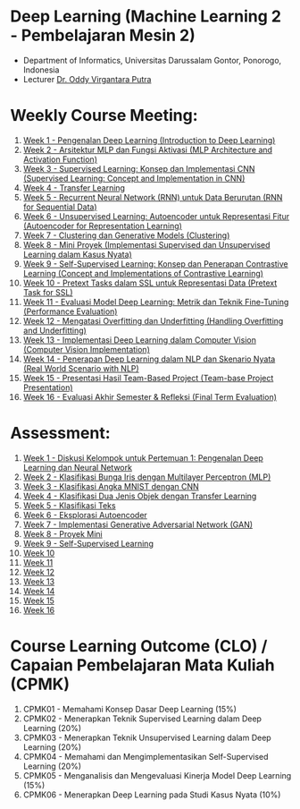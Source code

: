 # Deep Learning (Machine Learning 2 - Pembelajaran Mesin 2)
- Department of Informatics, Universitas Darussalam Gontor, Ponorogo, Indonesia
- Lecturer [Dr. Oddy Virgantara Putra](https://virgantara.github.io/)

# Weekly Course Meeting:

1. [Week 1 - Pengenalan Deep Learning (Introduction to Deep Learning)](courses/week01)
1. [Week 2 - Arsitektur MLP dan Fungsi Aktivasi (MLP Architecture and Activation Function)](courses/week02)
1. [Week 3 - Supervised Learning: Konsep dan Implementasi CNN (Supervised Learning: Concept and Implementation in CNN)](courses/week03)
1. [Week 4 - Transfer Learning](courses/week04)
1. [Week 5 - Recurrent Neural Network (RNN) untuk Data Berurutan (RNN for Sequential Data)](courses/week05)
1. [Week 6 - Unsupervised Learning: Autoencoder untuk Representasi Fitur (Autoencoder for Representation Learning)](courses/week06)
1. [Week 7 - Clustering dan Generative Models (Clustering)](courses/week07)
1. [Week 8 - Mini Proyek (Implementasi Supervised dan Unsupervised Learning dalam Kasus Nyata)](courses/week08)
1. [Week 9 - Self-Supervised Learning: Konsep dan Penerapan Contrastive Learning (Concept and Implementations of Contrastive Learning)](courses/week09)
1. [Week 10 - Pretext Tasks dalam SSL untuk Representasi Data (Pretext Task for SSL)](courses/week10)
1. [Week 11 - Evaluasi Model Deep Learning: Metrik dan Teknik Fine-Tuning (Performance Evaluation)](courses/week11)
1. [Week 12 - Mengatasi Overfitting dan Underfitting (Handling Overfitting and Underfitting)](courses/week12)
1. [Week 13 - Implementasi Deep Learning dalam Computer Vision (Computer Vision Implementation)](courses/week13)
1. [Week 14 - Penerapan Deep Learning dalam NLP dan Skenario Nyata (Real World Scenario with NLP)](courses/week14)
1. [Week 15 - Presentasi Hasil Team-Based Project (Team-base Project Presentation)](courses/week15)
1. [Week 16 - Evaluasi Akhir Semester & Refleksi (Final Term Evaluation)](courses/week16)

# Assessment:

1. [Week 1 - Diskusi Kelompok untuk Pertemuan 1: Pengenalan Deep Learning dan Neural Network](assessment/week01)
1. [Week 2 - Klasifikasi Bunga Iris dengan Multilayer Perceptron (MLP)](assessment/week02)
1. [Week 3 - Klasifikasi Angka MNIST dengan CNN](assessment/week03)
1. [Week 4 - Klasifikasi Dua Jenis Objek dengan Transfer Learning](assessment/week04)
1. [Week 5 - Klasifikasi Teks](assessment/week05)
1. [Week 6 - Eksplorasi Autoencoder](assessment/week06)
1. [Week 7 - Implementasi Generative Adversarial Network (GAN)](assessment/week07)
1. [Week 8 - Proyek Mini](assessment/week08)
1. [Week 9 - Self-Supervised Learning](assessment/week09)
1. [Week 10](assessment/week10)
1. [Week 11](assessment/week11)
1. [Week 12](assessment/week12)
1. [Week 13](assessment/week13)
1. [Week 14](assessment/week14)
1. [Week 15](assessment/week15)
1. [Week 16](assessment/week16)

# Course Learning Outcome (CLO) / Capaian Pembelajaran Mata Kuliah (CPMK)
1. CPMK01 - Memahami Konsep Dasar Deep Learning (15%)
2. CPMK02 - Menerapkan Teknik Supervised Learning dalam Deep Learning (20%)
3. CPMK03 - Menerapkan Teknik Unsupervised Learning dalam Deep Learning (20%)
4. CPMK04 - Memahami dan Mengimplementasikan Self-Supervised Learning (20%)
5. CPMK05 - Menganalisis dan Mengevaluasi Kinerja Model Deep Learning (15%)
6. CPMK06 - Menerapkan Deep Learning pada Studi Kasus Nyata (10%)
